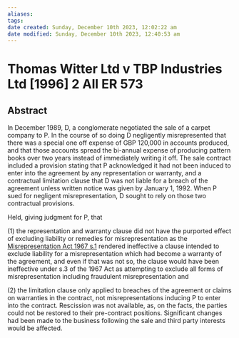 ```yaml
---
aliases: 
tags: 
date created: Sunday, December 10th 2023, 12:02:22 am
date modified: Sunday, December 10th 2023, 12:40:53 am
---
```


# Thomas Witter Ltd v TBP Industries Ltd [1996] 2 All ER 573

## Abstract

In December 1989, D, a conglomerate negotiated the sale of a carpet company to P. In the course of so doing D negligently misrepresented that there was a special one off expense of GBP 120,000 in accounts produced, and that those accounts spread the bi-annual expense of producing pattern books over two years instead of immediately writing it off. The sale contract included a provision stating that P acknowledged it had not been induced to enter into the agreement by any representation or warranty, and a contractual limitation clause that D was not liable for a breach of the agreement unless written notice was given by January 1, 1992. When P sued for negligent misrepresentation, D sought to rely on those two contractual provisions.

Held, giving judgment for P, that

(1) the representation and warranty clause did not have the purported effect of excluding liability or remedies for misrepresentation as the [Misrepresentation Act 1967 s.1](https://uk.westlaw.com/Document/ICA01BA20E44811DA8D70A0E70A78ED65/View/FullText.html?originationContext=document&transitionType=DocumentItem&ppcid=464fe17136694ee59cd16cd3dc7be70a&contextData=(sc.Default)) rendered ineffective a clause intended to exclude liability for a misrepresentation which had become a warranty of the agreement, and even if that was not so, the clause would have been ineffective under s.3 of the 1967 Act as attempting to exclude all forms of misrepresentation including fraudulent misrepresentation and

(2) the limitation clause only applied to breaches of the agreement or claims on warranties in the contract, not misrepresentations inducing P to enter into the contract. Rescission was not available, as, on the facts, the parties could not be restored to their pre-contract positions. Significant changes had been made to the business following the sale and third party interests would be affected.
